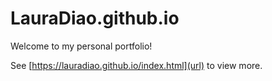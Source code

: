 # LauraDiao.github.io
Welcome to my personal portfolio!

See [https://lauradiao.github.io/index.html](url) to view more. 
